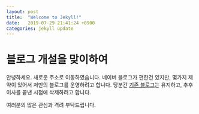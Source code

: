 ```yaml
---
layout: post
title:  "Welcome to Jekyll!"
date:   2019-07-29 21:41:24 +0900
categories: jekyll update
---
```

# 블로그 개설을 맞이하여
안녕하세요. 
새로운 주소로 이동하였습니다. 
네이버 블로그가 편한건 있지만, 
몇가지 제약이 있어서 저만의 블로그를 운영하려고 합니다. 
당분간 [기존 블로그]([https://blog.naver.com/junimnje](https://blog.naver.com/junimnje))는 유지하고, 추후 이사를 
끝낸 시점에 삭제하려고 합니다. 

여러분의 많은 관심과 격려 부탁드립니다. 

